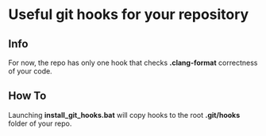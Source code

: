# Useful git hooks for your repository

## Info
For now, the repo has only one hook that checks **.clang-format** correctness of your code.

## How To
Launching **install_git_hooks.bat** will copy hooks to the root **.git/hooks** folder of your repo.
